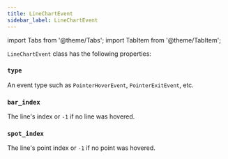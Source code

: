 ```yaml
---
title: LineChartEvent
sidebar_label: LineChartEvent
---
```


import Tabs from '@theme/Tabs';
import TabItem from '@theme/TabItem';

`LineChartEvent` class has the following properties:

### `type`

An event type such as `PointerHoverEvent`, `PointerExitEvent`, etc.

### `bar_index`
 
The line's index or `-1` if no line was hovered.

### `spot_index`
 
The line's point index or `-1` if no point was hovered.
